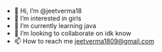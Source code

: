 - 👋 Hi, I’m @jeetverma18
- 👀 I’m interested in girls
- 🌱 I’m currently learning java
- 💞️ I’m looking to collaborate on idk know
- 📫 How to reach me jeetverma1809@gmail.com

<!---
jeetverma18/jeetverma18 is a ✨ special ✨ repository because its `README.md` (this file) appears on your GitHub profile.
You can click the Preview link to take a look at your changes.
--->
